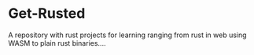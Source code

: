 # Get-Rusted
A repository with rust projects for learning ranging from rust in web using WASM to plain rust binaries....

